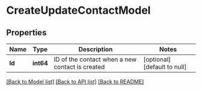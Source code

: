 # CreateUpdateContactModel

## Properties
Name | Type | Description | Notes
------------ | ------------- | ------------- | -------------
**Id** | **int64** | ID of the contact when a new contact is created | [optional] [default to null]

[[Back to Model list]](../README.md#documentation-for-models) [[Back to API list]](../README.md#documentation-for-api-endpoints) [[Back to README]](../README.md)


